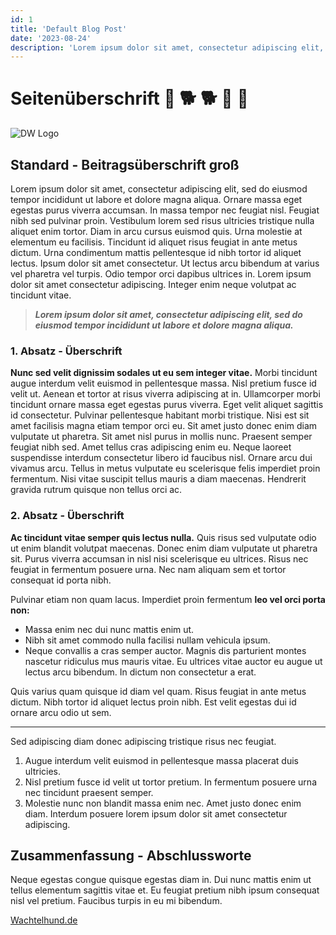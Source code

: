 ```yaml
---
id: 1
title: 'Default Blog Post'
date: '2023-08-24'
description: 'Lorem ipsum dolor sit amet, consectetur adipiscing elit, sed do eiusmod tempor incididunt ut labore et dolore magna aliqua. Ornare massa eget egestas purus viverra accumsan. In massa tempor nec feugiat nisl.'
---
```



# Seitenüberschrift :dog: :dog2: 🐕  :wolf: :poodle:

![DW Logo](https://scontent-fra3-1.xx.fbcdn.net/v/t39.30808-6/314993649_493699446117646_3964479837335907592_n.jpg?_nc_cat=101&ccb=1-7&_nc_sid=e3f864&_nc_ohc=xmV_IWF5opgAX8tgR7S&_nc_ht=scontent-fra3-1.xx&oh=00_AfDmQXAoUsOMSfpj_mmRhhmtu-ckL7XCv6fsVaEBOb2sFg&oe=64EC4744)
## Standard - Beitragsüberschrift groß

Lorem ipsum dolor sit amet, consectetur adipiscing elit, sed do eiusmod tempor incididunt ut labore et dolore magna aliqua. Ornare massa eget egestas purus viverra accumsan. In massa tempor nec feugiat nisl. Feugiat nibh sed pulvinar proin. Vestibulum lorem sed risus ultricies tristique nulla aliquet enim tortor. Diam in arcu cursus euismod quis. Urna molestie at elementum eu facilisis. Tincidunt id aliquet risus feugiat in ante metus dictum. Urna condimentum mattis pellentesque id nibh tortor id aliquet lectus. Ipsum dolor sit amet consectetur. Ut lectus arcu bibendum at varius vel pharetra vel turpis. Odio tempor orci dapibus ultrices in. Lorem ipsum dolor sit amet consectetur adipiscing. Integer enim neque volutpat ac tincidunt vitae.

> ***Lorem ipsum dolor sit amet, consectetur adipiscing elit, sed do eiusmod tempor incididunt ut labore et dolore magna aliqua.***

### 1. Absatz - Überschrift

**Nunc sed velit dignissim sodales ut eu sem integer vitae.** Morbi tincidunt augue interdum velit euismod in pellentesque massa. Nisl pretium fusce id velit ut. Aenean et tortor at risus viverra adipiscing at in. Ullamcorper morbi tincidunt ornare massa eget egestas purus viverra. Eget velit aliquet sagittis id consectetur. Pulvinar pellentesque habitant morbi tristique. Nisi est sit amet facilisis magna etiam tempor orci eu. Sit amet justo donec enim diam vulputate ut pharetra. Sit amet nisl purus in mollis nunc. Praesent semper feugiat nibh sed. Amet tellus cras adipiscing enim eu. Neque laoreet suspendisse interdum consectetur libero id faucibus nisl. Ornare arcu dui vivamus arcu. Tellus in metus vulputate eu scelerisque felis imperdiet proin fermentum. Nisi vitae suscipit tellus mauris a diam maecenas. Hendrerit gravida rutrum quisque non tellus orci ac. 

### 2. Absatz - Überschrift 

**Ac tincidunt vitae semper quis lectus nulla.** Quis risus sed vulputate odio ut enim blandit volutpat maecenas. Donec enim diam vulputate ut pharetra sit. Purus viverra accumsan in nisl nisi scelerisque eu ultrices. Risus nec feugiat in fermentum posuere urna. Nec nam aliquam sem et tortor consequat id porta nibh.

Pulvinar etiam non quam lacus. Imperdiet proin fermentum **leo vel orci porta non:**

- Massa enim nec dui nunc mattis enim ut. 
- Nibh sit amet commodo nulla facilisi nullam vehicula ipsum. 
- Neque convallis a cras semper auctor. Magnis dis parturient montes nascetur ridiculus mus mauris vitae. Eu ultrices vitae auctor eu augue ut lectus arcu bibendum. In dictum non consectetur a erat. 

Quis varius quam quisque id diam vel quam. Risus feugiat in ante metus dictum. Nibh tortor id aliquet lectus proin nibh. Est velit egestas dui id ornare arcu odio ut sem. 

--- 

Sed adipiscing diam donec adipiscing tristique risus nec feugiat. 

1. Augue interdum velit euismod in pellentesque massa placerat duis ultricies. 
2. Nisl pretium fusce id velit ut tortor pretium. In fermentum posuere urna nec tincidunt praesent semper.
3. Molestie nunc non blandit massa enim nec. Amet justo donec enim diam. Interdum posuere lorem ipsum dolor sit amet consectetur adipiscing.

## Zusammenfassung - Abschlussworte

Neque egestas congue quisque egestas diam in. Dui nunc mattis enim ut tellus elementum sagittis vitae et. Eu feugiat pretium nibh ipsum consequat nisl vel pretium. Faucibus turpis in eu mi bibendum. 

[Wachtelhund.de](https://www.wachtelhund.de)
